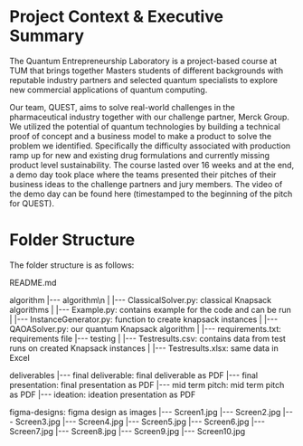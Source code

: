 # Project Context & Executive Summary
The Quantum Entrepreneurship Laboratory is a project-based course at TUM that brings together Masters students of different backgrounds with reputable industry partners and selected quantum specialists to explore new commercial applications of quantum computing. 

Our team, QUEST, aims to solve real-world challenges in the pharmaceutical industry together with our challenge partner, Merck Group. We utilized the potential of quantum technologies by building a technical proof of concept and a business model to make a product to solve the problem we identified. Specifically the difficulty associated with production ramp up for new and existing drug formulations and currently missing product level sustainability. The course lasted over 16 weeks and at the end, a demo day took place where the teams presented their pitches of their business ideas to the challenge partners and jury members. The video of the demo day can be found here (timestamped to the beginning of the pitch for QUEST).

# Folder Structure

The folder structure is as follows:

README.md

algorithm
|--- algorithm\n
|	|--- ClassicalSolver.py: classical Knapsack algorithms
|	|--- Example.py: contains example for the code and can be run
|	|--- InstanceGenerator.py: function to create knapsack instances
|	|--- QAOASolver.py: our quantum Knapsack algorithm
|	|--- requirements.txt: requirements file
|--- testing
|	|--- Testresults.csv: contains data from test runs on created Knapsack instances
|	|--- Testresults.xlsx: same data in Excel

deliverables 
|--- final deliverable: final deliverable as PDF
|--- final presentation: final presentation as PDF
|--- mid term pitch: mid term pitch as PDF
|--- ideation: ideation presentation as PDF

figma-designs: figma design as images
|--- Screen1.jpg
|--- Screen2.jpg
|--- Screen3.jpg
|--- Screen4.jpg
|--- Screen5.jpg
|--- Screen6.jpg
|--- Screen7.jpg
|--- Screen8.jpg
|--- Screen9.jpg
|--- Screen10.jpg
